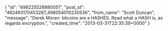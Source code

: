  {
   "id": "498225526880051",
   "post_id": "462493170453287_498054010230536",
   "from_name": "Scott Duncan",
   "message": "Derek Moran: bitcoins are a HASHES. Read what a HASH is, as regards encryption.",
   "created_time": "2013-03-31T22:35:39+0000"
 }
